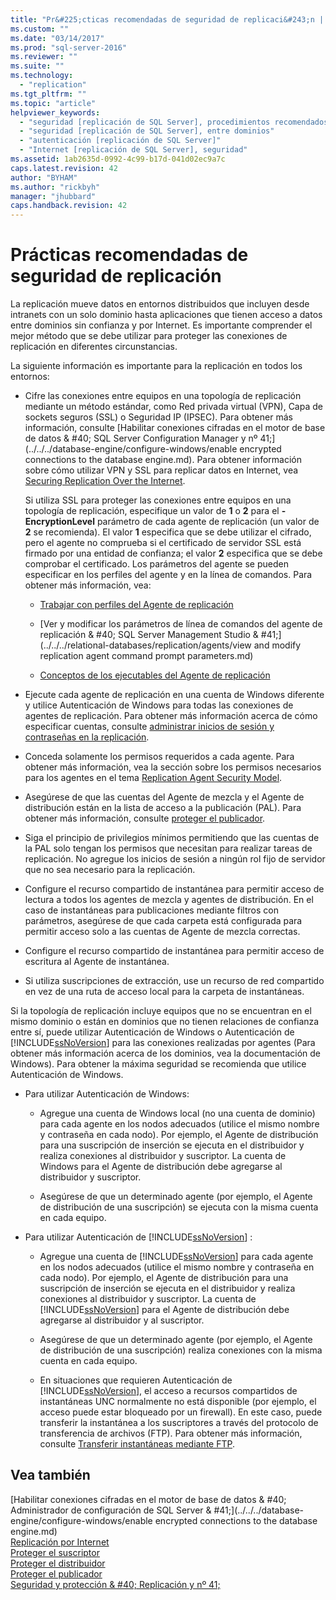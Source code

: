```yaml
---
title: "Pr&#225;cticas recomendadas de seguridad de replicaci&#243;n | Microsoft Docs"
ms.custom: ""
ms.date: "03/14/2017"
ms.prod: "sql-server-2016"
ms.reviewer: ""
ms.suite: ""
ms.technology: 
  - "replication"
ms.tgt_pltfrm: ""
ms.topic: "article"
helpviewer_keywords: 
  - "seguridad [replicación de SQL Server], procedimientos recomendados"
  - "seguridad [replicación de SQL Server], entre dominios"
  - "autenticación [replicación de SQL Server]"
  - "Internet [replicación de SQL Server], seguridad"
ms.assetid: 1ab2635d-0992-4c99-b17d-041d02ec9a7c
caps.latest.revision: 42
author: "BYHAM"
ms.author: "rickbyh"
manager: "jhubbard"
caps.handback.revision: 42
---
```

# Pr&#225;cticas recomendadas de seguridad de replicaci&#243;n
  La replicación mueve datos en entornos distribuidos que incluyen desde intranets con un solo dominio hasta aplicaciones que tienen acceso a datos entre dominios sin confianza y por Internet. Es importante comprender el mejor método que se debe utilizar para proteger las conexiones de replicación en diferentes circunstancias.  
  
 La siguiente información es importante para la replicación en todos los entornos:   
  
-   Cifre las conexiones entre equipos en una topología de replicación mediante un método estándar, como Red privada virtual (VPN), Capa de sockets seguros (SSL) o Seguridad IP (IPSEC). Para obtener más información, consulte [Habilitar conexiones cifradas en el motor de base de datos & #40; SQL Server Configuration Manager y nº 41;](../../../database-engine/configure-windows/enable encrypted connections to the database engine.md). Para obtener información sobre cómo utilizar VPN y SSL para replicar datos en Internet, vea [Securing Replication Over the Internet](../../../relational-databases/replication/security/securing-replication-over-the-internet.md).  
  
     Si utiliza SSL para proteger las conexiones entre equipos en una topología de replicación, especifique un valor de **1** o **2** para el **- EncryptionLevel** parámetro de cada agente de replicación (un valor de **2** se recomienda). El valor **1** especifica que se debe utilizar el cifrado, pero el agente no comprueba si el certificado de servidor SSL está firmado por una entidad de confianza; el valor **2** especifica que se debe comprobar el certificado. Los parámetros del agente se pueden especificar en los perfiles del agente y en la línea de comandos. Para obtener más información, vea:  
  
    -   [Trabajar con perfiles del Agente de replicación](../../../relational-databases/replication/agents/work-with-replication-agent-profiles.md)  
  
    -   [Ver y modificar los parámetros de línea de comandos del agente de replicación & #40; SQL Server Management Studio & #41;](../../../relational-databases/replication/agents/view and modify replication agent command prompt parameters.md)  
  
    -   [Conceptos de los ejecutables del Agente de replicación](../../../relational-databases/replication/concepts/replication-agent-executables-concepts.md)  
  
-   Ejecute cada agente de replicación en una cuenta de Windows diferente y utilice Autenticación de Windows para todas las conexiones de agentes de replicación. Para obtener más información acerca de cómo especificar cuentas, consulte [administrar inicios de sesión y contraseñas en la replicación](../../../relational-databases/replication/security/manage-logins-and-passwords-in-replication.md).  
  
-   Conceda solamente los permisos requeridos a cada agente. Para obtener más información, vea la sección sobre los permisos necesarios para los agentes en el tema [Replication Agent Security Model](../../../relational-databases/replication/security/replication-agent-security-model.md).  
  
-   Asegúrese de que las cuentas del Agente de mezcla y el Agente de distribución están en la lista de acceso a la publicación (PAL). Para obtener más información, consulte [proteger el publicador](../../../relational-databases/replication/security/secure-the-publisher.md).  
  
-   Siga el principio de privilegios mínimos permitiendo que las cuentas de la PAL solo tengan los permisos que necesitan para realizar tareas de replicación. No agregue los inicios de sesión a ningún rol fijo de servidor que no sea necesario para la replicación.  
  
-   Configure el recurso compartido de instantánea para permitir acceso de lectura a todos los agentes de mezcla y agentes de distribución. En el caso de instantáneas para publicaciones mediante filtros con parámetros, asegúrese de que cada carpeta está configurada para permitir acceso solo a las cuentas de Agente de mezcla correctas.  
  
-   Configure el recurso compartido de instantánea para permitir acceso de escritura al Agente de instantánea.  
  
-   Si utiliza suscripciones de extracción, use un recurso de red compartido en vez de una ruta de acceso local para la carpeta de instantáneas.  
  
 Si la topología de replicación incluye equipos que no se encuentran en el mismo dominio o están en dominios que no tienen relaciones de confianza entre sí, puede utilizar Autenticación de Windows o Autenticación de [!INCLUDE[ssNoVersion](../../../includes/ssnoversion-md.md)] para las conexiones realizadas por agentes (Para obtener más información acerca de los dominios, vea la documentación de Windows). Para obtener la máxima seguridad se recomienda que utilice Autenticación de Windows.  
  
-   Para utilizar Autenticación de Windows:  
  
    -   Agregue una cuenta de Windows local (no una cuenta de dominio) para cada agente en los nodos adecuados (utilice el mismo nombre y contraseña en cada nodo). Por ejemplo, el Agente de distribución para una suscripción de inserción se ejecuta en el distribuidor y realiza conexiones al distribuidor y suscriptor. La cuenta de Windows para el Agente de distribución debe agregarse al distribuidor y suscriptor.  
  
    -   Asegúrese de que un determinado agente (por ejemplo, el Agente de distribución de una suscripción) se ejecuta con la misma cuenta en cada equipo.  
  
-   Para utilizar Autenticación de [!INCLUDE[ssNoVersion](../../../includes/ssnoversion-md.md)] :  
  
    -   Agregue una cuenta de [!INCLUDE[ssNoVersion](../../../includes/ssnoversion-md.md)] para cada agente en los nodos adecuados (utilice el mismo nombre y contraseña en cada nodo). Por ejemplo, el Agente de distribución para una suscripción de inserción se ejecuta en el distribuidor y realiza conexiones al distribuidor y suscriptor. La cuenta de [!INCLUDE[ssNoVersion](../../../includes/ssnoversion-md.md)] para el Agente de distribución debe agregarse al distribuidor y al suscriptor.  
  
    -   Asegúrese de que un determinado agente (por ejemplo, el Agente de distribución de una suscripción) realiza conexiones con la misma cuenta en cada equipo.  
  
    -   En situaciones que requieren Autenticación de [!INCLUDE[ssNoVersion](../../../includes/ssnoversion-md.md)], el acceso a recursos compartidos de instantáneas UNC normalmente no está disponible (por ejemplo, el acceso puede estar bloqueado por un firewall). En este caso, puede transferir la instantánea a los suscriptores a través del protocolo de transferencia de archivos (FTP). Para obtener más información, consulte [Transferir instantáneas mediante FTP](../../../relational-databases/replication/transfer-snapshots-through-ftp.md).  
  
## Vea también  
 [Habilitar conexiones cifradas en el motor de base de datos & #40; Administrador de configuración de SQL Server & #41;](../../../database-engine/configure-windows/enable encrypted connections to the database engine.md)   
 [Replicación por Internet](../../../relational-databases/replication/replication-over-the-internet.md)   
 [Proteger el suscriptor](../../../relational-databases/replication/security/secure-the-subscriber.md)   
 [Proteger el distribuidor](../../../relational-databases/replication/security/secure-the-distributor.md)   
 [Proteger el publicador](../../../relational-databases/replication/security/secure-the-publisher.md)   
 [Seguridad y protección & #40; Replicación y nº 41;](../../../relational-databases/replication/security/security-and-protection-replication.md)  
  
  